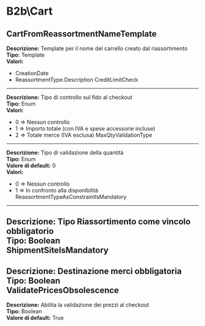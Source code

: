 # B2b\Cart
CartFromReassortmentNameTemplate 
----
**Descrizione:** Template per il nome del carrello creato dal riassortimento <br>
**Tipo:** Template <br>
**Valori:**
* CreationDate
* ReassortmentType.Description
CreditLimitCheck 
----
**Descrizione:** Tipo di controllo sul fido al checkout <br>
**Tipo:** Enum <br>
**Valori:**
* 0 => Nessun controllo
* 1 => Importo totale (con IVA e spese accessorie incluse)
* 2 => Totale merce (IVA esclusa)
MaxQtyValidationType 
----
**Descrizione:** Tipo di validazione della quantità <br>
**Tipo:** Enum <br>
**Valore di default:** 0 <br>
**Valori:**
* 0 => Nessun controllo
* 1 => In confronto alla disponibilità
ReassortmentTypeAsConstraintIsMandatory 
----
**Descrizione:** Tipo Riassortimento come vincolo obbligatorio <br>
**Tipo:** Boolean <br>
ShipmentSiteIsMandatory 
----
**Descrizione:** Destinazione merci obbligatoria <br>
**Tipo:** Boolean <br>
ValidatePricesObsolescence 
----
**Descrizione:** Abilita la validazione dei prezzi al checkout <br>
**Tipo:** Boolean <br>
**Valore di default:** True <br>

